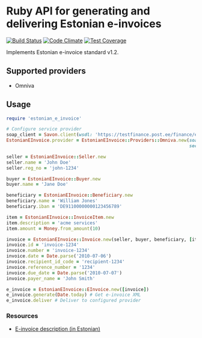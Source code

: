 # Ruby API for generating and delivering Estonian e-invoices

[![Build Status](https://travis-ci.org/internetee/estonian_e_invoice.svg?branch=master)](https://travis-ci.org/internetee/estonian_e_invoice)
[![Code Climate](https://codeclimate.com/github/internetee/estonian_e_invoice/badges/gpa.svg)](https://codeclimate.com/github/internetee/estonian_e_invoice)
[![Test Coverage](https://codeclimate.com/github/internetee/estonian_e_invoice/badges/coverage.svg)](https://codeclimate.com/github/internetee/estonian_e_invoice/coverage)

Implements Estonian e-invoice standard v1.2.

## Supported providers
- Omniva

## Usage
```ruby
require 'estonian_e_invoice'

# Configure service provider
soap_client = Savon.client(wsdl: 'https://testfinance.post.ee/finance/erp/erpServices.wsdl') 
EstonianEInvoice.provider = EstonianEInvoice::Providers::Omniva.new(soap_client: soap_client,
                                                                    secret_key: 'secret-key-from-omniva-web-ui')

seller = EstonianEInvoice::Seller.new
seller.name = 'John Doe'
seller.reg_no = 'john-1234'

buyer = EstonianEInvoice::Buyer.new
buyer.name = 'Jane Doe'

beneficiary = EstonianEInvoice::Beneficiary.new
beneficiary.name = 'William Jones'
beneficiary.iban = 'DE91100000000123456789'

item = EstonianEInvoice::InvoiceItem.new
item.description = 'acme services'
item.amount = Money.from_amount(10)

invoice = EstonianEInvoice::Invoice.new(seller, buyer, beneficiary, [item])
invoice.id = 'invoice-1234'
invoice.number = 'invoice-1234'
invoice.date = Date.parse('2010-07-06')
invoice.recipient_id_code = 'recipient-1234'
invoice.reference_number = '1234'
invoice.due_date = Date.parse('2010-07-07')
invoice.payer_name = 'John Smith'

e_invoice = EstonianEInvoice::EInvoice.new([invoice])
e_invoice.generate(Date.today) # Get e-invoice XML
e_invoice.deliver # Deliver to configured provider

```

### Resources
- [E-invoice description (in Estonian)](https://www.pangaliit.ee/arveldused/e-arve)